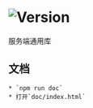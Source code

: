 # ![Version](https://img.shields.io/badge/version-15.208.63-green.svg)

服务端通用库

## 文档
    * `npm run doc`
    * 打开`doc/index.html`